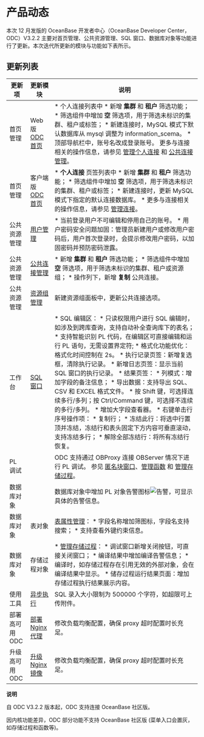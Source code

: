 产品动态 
=========================

本次 12 月发版的 OceanBase 开发者中心（OceanBase Developer Center，ODC）V3.2.2 主要对首页管理、公共资源管理、SQL 窗口、数据库对象等功能进行了更新。本次迭代所更新的模块与功能如下表所示。

更新列表 
-------------------------



|          更新项           |                            更新模块                             |                                                                                                                                                                                                                                                                                                                                                                                                                                                                                                                               说明                                                                                                                                                                                                                                                                                                                                                                                                                                                                                                                                |
|------------------------|-------------------------------------------------------------|-----------------------------------------------------------------------------------------------------------------------------------------------------------------------------------------------------------------------------------------------------------------------------------------------------------------------------------------------------------------------------------------------------------------------------------------------------------------------------------------------------------------------------------------------------------------------------------------------------------------------------------------------------------------------------------------------------------------------------------------------------------------------------------------------------------------------------------------------------------------------------------------------------------------------------------------------------------------------------------------------------------------------------------------------------------------|
| 首页管理                   | Web 版 [ODC 首页](/en-US/5.web-odc-user-guide/2.web-odc-homepage.md) | * 个人连接列表中 * 新增 **集群** 和 **租户** 筛选功能；   * 筛选组件中增加 **空** 筛选项，用于筛选未标识的集群、租户或标签；   * 新建连接时，MySQL 模式下默认数据库从 mysql 调整为 information_scema。     * 顶部导航栏中，账号名改成登录账号。 更多与连接相关的操作信息，请参见 [管理个人连接](/en-US/5.web-odc-user-guide/3.web-odc-connect-database/2.web-odc-manage-connections.md) 和 [公共连接管理](/en-US/5.web-odc-user-guide/4.web-odc-public-resource-management/3.web-odc-resource-management/1.web-odc-manage-public-connection.md)。                                                                                                                                                                                                                                                                                                                                                                                                                                                                                                                             |
| 首页管理                   | 客户端版 [ODC 首页](/en-US/6.client-odc-user-guide/2.client-odc-homepage.md)  | * **个人连接** 页签列表中 * 新增 **集群** 和 **租户** 筛选功能；   * 筛选组件中增加 **空** 筛选项，用于筛选未标识的集群、租户或标签；   * 新建连接时，更新 MySQL 模式下指定的默认连接数据库。     * 更多与连接相关的操作信息，请参见 [管理连接](/en-US/6.client-odc-user-guide/3.client-odc-connect-database/2.client-odc-manage-connections.md)。                                                                                                                                                                                                                                                                                                                                                                                                                                                                                                                                                                                                                                       |
| 公共资源管理                 | [用户管理](/en-US/5.web-odc-user-guide/4.web-odc-public-resource-management/2.web-odc-manage-members/1.web-odc-manage-users.md)         | * 当前登录用户不可编辑和停用自己的账号。   * 用户密码安全问题加固：管理员新建用户或修改用户密码后，用户首次登录时，会提示修改用户密码，以加固密码并预防密码泄露。                                                                                                                                                                                                                                                                                                                                                                                                                                                                                                                                                                                                                                                                                                                                                                                                                                                                                        |
| 公共资源管理                 | [公共连接管理](/en-US/5.web-odc-user-guide/4.web-odc-public-resource-management/3.web-odc-resource-management/1.web-odc-manage-public-connection.md)       | * 新增 **集群** 和 **租户** 筛选功能；   * 筛选组件中增加 **空** 筛选项，用于筛选未标识的集群、租户或资源组；   * 操作列下，新增 **复制** 公共连接。                                                                                                                                                                                                                                                                                                                                                                                                                                                                                                                                                                                                                                                                                                                                                                                                                                                |
| 公共资源管理                 | [资源组管理](/en-US/5.web-odc-user-guide/4.web-odc-public-resource-management/3.web-odc-resource-management/2.web-odc-manage-resource-groups.md)        | 新建资源组面板中，更新公共连接选项。                                                                                                                                                                                                                                                                                                                                                                                                                                                                                                                                                                                                                                                                                                                                                                                                                                                                                                                                                                                                                                              |
| 工作台                    | [SQL 窗口](/en-US/6.client-odc-user-guide/4.client-odc-use-workspace/2.client-odc-sql-window.md)       | * SQL 编辑区： * 只读权限用户进行 SQL 编辑时，如涉及到跨库查询，支持自动补全查询库下的表名；   * 支持智能识别 PL 代码，在编辑区可直接编辑和运行 PL 语句，无需设置界定符;   * 格式化功能优化：格式化时间控制在 2s。     * 执行记录页签：新增复选框，清除执行记录。   * 新增日志页签：显示当前 SQL 窗口的执行记录。   * 结果页签： * 列模式：增加字段的备注信息；   * 导出数据：支持导出 SQL、CSV 和 EXCEL 格式文件。   * 按 Shift 键，可选择连续多行/多列；按 Ctrl/Command 键，可选择不连续的多行/多列。   * 增加大字段查看器。   * 右键单击行序号操作项： * 复制行；   * 冻结此行：将选中行置顶并冻结，冻结行和表头固定下方内容可垂直滚动，支持冻结多行；   * 解除全部冻结行：将所有冻结行恢复。        |
| PL 调试                  |                                                             | ODC 支持通过 OBProxy 连接 OBServer 情况下进行 PL 调试。 参见 [匿名块窗口](/en-US/6.client-odc-user-guide/4.client-odc-use-workspace/3.client-odc-anonymous-block-window.md)、[管理函数](/en-US/6.client-odc-user-guide/9.client-odc-database-objects/3.client-odc-function-objects/3.client-odc-manage-functions.md) 和 [管理存储过程](/en-US/6.client-odc-user-guide/9.client-odc-database-objects/4.client-odc-stored-procedure-objects/3.client-odc-manage-stored-procedures.md)。                                                                                                                                                                                                                                                                                                                                                                                                                                                                                                                                                                                                                                                                                                                                                                                                                                  |
|  数据库对象 |                                                             | 数据库对象中增加 PL 对象告警图标![告警](https://help-static-aliyun-doc.aliyuncs.com/assets/img/zh-CN/8803538361/p361379.jpg)，可显示具体的告警信息。                                                                                                                                                                                                                                                                                                                                                                                                                                                                                                                                                                                                                                                                                                                                                                                                                                                                                                                                        |
|  数据库对象 | 表对象                                                         | [表属性管理](/en-US/6.client-odc-user-guide/9.client-odc-database-objects/1.client-odc-table-objects/4.client-odc-manage-table-attributes.md)： * 字段名称增加筛图标，字段名支持搜索；   * 支持查看外键约束信息。                                                                                                                                                                                                                                                                                                                                                                                                                                                                                                                                                                                                                                                                                                                                                                                                                                                                   |
|  数据库对象 | 存储过程对象                                                      | * [管理存储过程](/en-US/6.client-odc-user-guide/9.client-odc-database-objects/4.client-odc-stored-procedure-objects/3.client-odc-manage-stored-procedures.md)： * 调试窗口新增关闭按钮，可直接关闭窗口；   * 编译结果中增加编译告警信息；   * 编译时，如存储过程存在引用无效的外部对象，会在编译结果中显示。     * 储存过程运行结果页面：增加存储过程执行结果展示内容。                                                                                                                                                                                                                                                                                                                                                                                                                                                                                                                                                                                                                                                                  |
| 使用工具                   | [异步执行](/en-US/6.client-odc-user-guide/5.client-odc-use-tools/3.client-odc-asynchronous-execution.md)         | SQL 录入大小限制为 500000 个字符，如超限可上传附件。                                                                                                                                                                                                                                                                                                                                                                                                                                                                                                                                                                                                                                                                                                                                                                                                                                                                                                                                                                                                                                |
| 部署高可用 ODC              | [部署 Nginx 代理](/en-US/7.deployment-guide/4.deploy-the-ha-odc/4.deploy-nginx-proxy.md)  | 修改负载均衡配置，确保 proxy 超时配置时长充足。                                                                                                                                                                                                                                                                                                                                                                                                                                                                                                                                                                                                                                                                                                                                                                                                                                                                                                                                                                                                                                     |
| 升级高可用 ODC              | [升级 Nginx 镜像](/en-US/8.upgrade-guide/4.upgrade-high-availability-odc/4.upgrade-nginx-image.md)  | 修改负载均衡配置，确保 proxy 超时配置时长充足。                                                                                                                                                                                                                                                                                                                                                                                                                                                                                                                                                                                                                                                                                                                                                                                                                                                                                                                                                                                                                                     |


**说明**



自 ODC V3.2.2 版本起，ODC 支持连接 OceanBase 社区版。

因内核功能差异，ODC 部分功能不支持 OceanBase 社区版 (菜单入口会置灰，如存储过程和函数等)。
